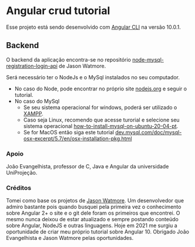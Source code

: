 # Angular crud tutorial

Esse projeto está sendo desenvolvido com [Angular CLI](https://github.com/angular/angular-cli) na versão 10.0.1.

## Backend

O backend da aplicação encontra-se no repositório <a href="https://github.com/cornflourblue/node-mysql-registration-login-api">node-mysql-registration-login-api</a> de Jason Watmore.

Será necessário ter o NodeJs e o MySql instalados no seu computador. 

* No caso do Node, pode encontrar no próprio site <a href="https://nodejs.org/pt-br/">nodejs.org</a> e seguir o tutorial. 
* No caso do MySql
    * Se seu sistema operacional for windows, poderá ser utilizado o <a href="https://www.apachefriends.org/pt_br/index.html">XAMPP</a>.
    * Caso seja Linux, recomendo que acesse turorial e selecione seu sistema operacional <a href="https://dev.mysql.com/doc/refman/8.0/en/linux-installation.htmlhow-to-install-mysql-on-ubuntu-20-04-pt">how-to-install-mysql-on-ubuntu-20-04-pt</a>. 
    * Se for MacOS então siga este tutorial <a href="https://dev.mysql.com/doc/mysql-osx-excerpt/5.7/en/osx-installation-pkg.html">dev.mysql.com/doc/mysql-osx-excerpt/5.7/en/osx-installation-pkg.html</a>

### Apoio

João Evangelhista, professor de C, Java e Angular da universidade UniProjeção.

### Créditos

Tomei como base os projetos de <a href="https://jasonwatmore.com/">Jason Watmore</a>. Um desenvolvedor que admiro bastante pois quando busquei pela primeira vez o conhecimento sobre Angular 2+ o site e o git dele foram os primeiros que encontrei. O mesmo nunca deixou de estar atualizado e sempre postando conteúdo sobre Angular, NodeJS e outras linguagens. Hoje em 2021 me surgiu a oportunidade de criar meu próprio tutorial sobre Angular 10. 
Obrigado João Evangelhista e Jason Watmore pelas oportunidades.